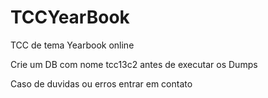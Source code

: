 # TCCYearBook
TCC de tema Yearbook online 


Crie um DB com nome tcc13c2 antes de executar os Dumps

Caso de duvidas ou erros entrar em contato
